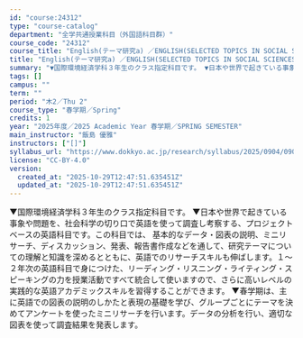 ```yaml
---
id: "course:24312"
type: "course-catalog"
department: "全学共通授業科目（外国語科目群）"
course_code: "24312"
course_title: "English(テーマ研究a) ／ENGLISH(SELECTED TOPICS IN SOCIAL SCIENCES A)"
title: "English(テーマ研究a) ／ENGLISH(SELECTED TOPICS IN SOCIAL SCIENCES A)"
summary: "▼国際環境経済学科３年生のクラス指定科目です。 ▼日本や世界で起きている事象や問題を、社会科学の切り口で英語を使って調査し考察する、プロジェクトベースの英語科目です。この科目では、 基本的なデータ・図表の説明、ミニリサーチ、ディスカッション…"
tags: []
campus: ""
term: ""
period: "木2／Thu 2"
course_type: "春学期／Spring"
credits: 1
year: "2025年度／2025 Academic Year 春学期／SPRING SEMESTER"
main_instructor: "飯島 優雅"
instructors: ["[]"]
syllabus_url: "https://www.dokkyo.ac.jp/research/syllabus/2025/0904/0904_24312_ja_JP.html"
license: "CC-BY-4.0"
version:
  created_at: "2025-10-29T12:47:51.635451Z"
  updated_at: "2025-10-29T12:47:51.635451Z"
---
```

▼国際環境経済学科３年生のクラス指定科目です。 ▼日本や世界で起きている事象や問題を、社会科学の切り口で英語を使って調査し考察する、プロジェクトベースの英語科目です。この科目では、 基本的なデータ・図表の説明、ミニリサーチ、ディスカッション、発表、報告書作成などを通して、研究テーマについての理解と知識を深めるとともに、英語でのリサーチスキルも伸ばします。１～２年次の英語科目で身につけた、リーディング・リスニング・ライティング・スピーキングの力を授業活動ですべて統合して使いますので、さらに高いレベルの実践的な英語アカデミックスキルを習得することができます。 ▼春学期は、主に英語での図表の説明のしかたと表現の基礎を学び、グループごとにテーマを決めてアンケートを使ったミニリサーチを行います。データの分析を行い、適切な図表を使って調査結果を発表します。
